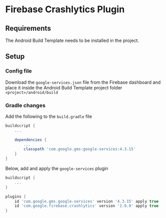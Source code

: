 # Firebase Crashlytics Plugin

## Requirements

The Android Build Template needs to be installed in the project.

## Setup

### Config file

Download the `google-services.json` file from the Firebase dashboard and place it inside the Android Build Template project folder `<project>/android/build`

### Gradle changes

Add the following to the `build.gradle` file

```gradle
buildscript {
    ...

    dependencies {
        ...
        classpath 'com.google.gms:google-services:4.3.15'
    }
}
```

Below, add and apply the `google-services` plugin

```gradle
buildscript {
    ...
}

plugins {
    id 'com.google.gms.google-services' version '4.3.15' apply true
    id 'com.google.firebase.crashlytics' version '2.9.9' apply true
}
```